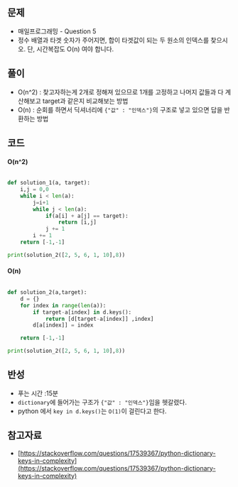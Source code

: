 ## 문제

- 매일프로그래밍 - Question 5
- 정수 배열과 타겟 숫자가 주어지면, 합이 타겟값이 되는 두 원소의 인덱스를 찾으시오. 단, 시간복잡도 O(n) 여야 합니다.

## 풀이

- O(n^2) : 찾고자하는게 2개로 정해져 있으므로 1개를 고정하고 나머지 값들과 다 계산해보고 target과 같은지 비교해보는 방법
- O(n) : 순회를 하면서 딕셔너리에 ```{"값" : "인덱스"}```의 구조로 넣고 있으면 답을 반환하는 방법

## 코드

#### O(n^2)

```python

def solution_1(a, target):
	i,j = 0,0
	while i < len(a):
		j=i+1
		while j < len(a):
			if(a[i] + a[j] == target):
				return [i,j]
			j += 1
		i += 1
	return [-1,-1]

print(solution_2([2, 5, 6, 1, 10],8))

```

#### O(n)

```python

def solution_2(a,target):
	d = {}
	for index in range(len(a)):
		if target-a[index] in d.keys():
			return [d[target-a[index]] ,index]
		d[a[index]] = index

	return [-1,-1]

print(solution_2([2, 5, 6, 1, 10],8))

```

## 반성

- 푸는 시간 :15분
- ```dictionary```에 들어가는 구조가 ```{"값" : "인덱스"}```임을 헷갈렸다.
- python 에서 ```key in d.keys()```는 ```O(1)```이 걸린다고 한다.

## 참고자료
- [https://stackoverflow.com/questions/17539367/python-dictionary-keys-in-complexity](https://stackoverflow.com/questions/17539367/python-dictionary-keys-in-complexity)
